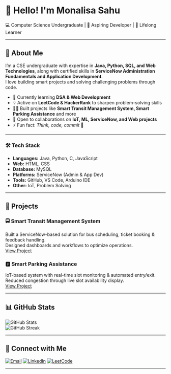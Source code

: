 # 👋 Hello! I'm Monalisa Sahu  

💻 Computer Science Undergraduate | 🚀 Aspiring Developer | 🌱 Lifelong Learner

---

## 🌟 About Me  
I’m a CSE undergraduate with expertise in **Java, Python, SQL, and Web Technologies**, along with certified skills in **ServiceNow Administration Fundamentals and Application Development**.  
I love building smart projects and solving challenging problems through code. 

- 🌱 Currently learning **DSA & Web Development**  
- 💡 Active on **LeetCode & HackerRank** to sharpen problem-solving skills  
- 👩‍💻 Built projects like **Smart Transit Management System, Smart Parking Assistance** and more  
- 🤝 Open to collaborations on **IoT, ML, ServiceNow, and Web projects**  
- ⚡ Fun fact: *Think, code, commit* 🚀  

---

### 🛠️ Tech Stack
- **Languages:** Java, Python, C, JavaScript  
- **Web:** HTML, CSS  
- **Database:** MySQL  
- **Platforms:** ServiceNow (Admin & App Dev)  
- **Tools:** GitHub, VS Code, Arduino IDE  
- **Other:** IoT, Problem Solving

---

## 📂 Projects  

### 🚍 Smart Transit Management System
Built a ServiceNow-based solution for bus scheduling, ticket booking & feedback handling.  
Designed dashboards and workflows to optimize operations.  
[View Project](https://github.com/MonalisaSahu24/Smart-Transit-Management-System)

### 🅿️ Smart Parking Assistance
IoT-based system with real-time slot monitoring & automated entry/exit.  
Reduced congestion through live slot availability display.  
[View Project](https://github.com/MonalisaSahu24/Smart-Parking-System)

---

## 📊 GitHub Stats  
![GitHub Stats](https://github-readme-stats.vercel.app/api?username=MonalisaSahu24&show_icons=true&theme=tokyonight)  
![GitHub Streak](https://streak-stats.demolab.com?user=MonalisaSahu24&theme=tokyonight&border_radius=5)

---

## 🔗 Connect with Me

[![Email](https://img.shields.io/badge/Email-D14836?style=flat&logo=gmail&logoColor=white)](mailto:monalisasahu0224@gmail.com)
[![LinkedIn](https://img.shields.io/badge/LinkedIn-blue?logo=linkedin&logoColor=white)](https://www.linkedin.com/in/monalisasahu24/)
[![LeetCode](https://img.shields.io/badge/LeetCode-orange?logo=leetcode&logoColor=white)](https://leetcode.com/u/Monalisa_Sahu24/)

---
